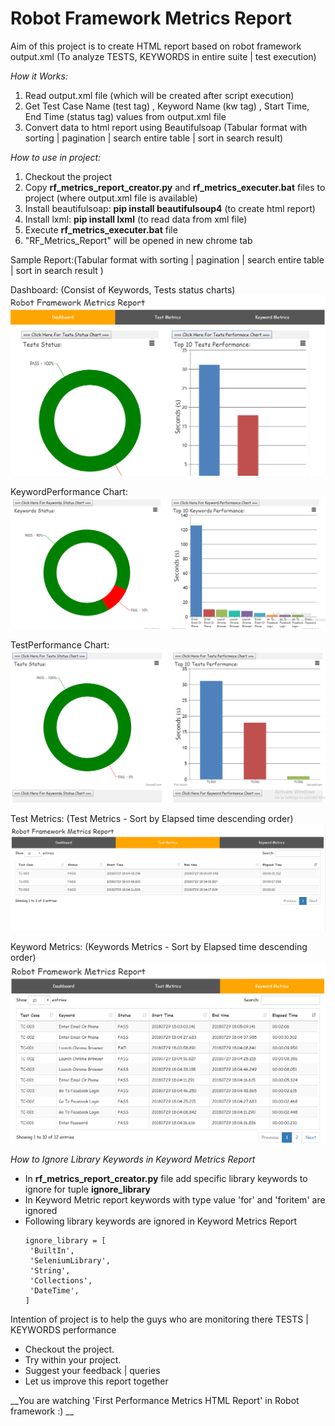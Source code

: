 # Robot Framework Metrics Report

Aim of this project is to create HTML report based on robot framework output.xml (To analyze TESTS, KEYWORDS in entire suite | test execution)

*How it Works:*

1. Read output.xml file (which will be created after script execution)
2. Get Test Case Name (test tag) , Keyword Name (kw tag) , Start Time, End Time (status tag) values from output.xml file
3. Convert data to html report using Beautifulsoap (Tabular format with sorting | pagination | search entire table | sort in search result)

*How to use in project:*

1. Checkout the project
2. Copy __rf_metrics_report_creator.py__ and __rf_metrics_executer.bat__ files to project (where output.xml file is available)
3. Install beautifulsoap: __pip install beautifulsoup4__  (to create html report)
4. Install lxml: __pip install lxml__ (to read data from xml file)
5. Execute __rf_metrics_executer.bat__ file
6. "RF_Metrics_Report" will be opened in new chrome tab
 
 Sample Report:(Tabular format with sorting | pagination | search entire table | sort in search result )
 
 Dashboard: (Consist of Keywords, Tests status charts)
 ![Screenshot](Dashboard.PNG)

KeywordPerformance Chart:
 ![Screenshot](KeywordPerformance.PNG)

TestPerformance Chart:
 ![Screenshot](TestPerformance.PNG)

 Test Metrics:  (Test Metrics - Sort by Elapsed time descending order)
 ![Screenshot](TestMetrics.PNG)

 Keyword Metrics: (Keywords Metrics - Sort by Elapsed time descending order)
 ![Screenshot](Keyword_metrics.PNG)


*How to Ignore Library Keywords in Keyword Metrics Report*
 - In __rf_metrics_report_creator.py__ file add specific library keywords to ignore for tuple __ignore_library__
 - In Keyword Metric report keywords with type value 'for' and 'foritem' are ignored
 - Following library keywords are ignored in Keyword Metrics Report
    ```
    ignore_library = [
     'BuiltIn',
     'SeleniumLibrary',
     'String',
     'Collections',
     'DateTime',
    ] 
    ```

Intention of project is to help the guys who are monitoring there TESTS | KEYWORDS performance

 - Checkout the project.
 - Try within your project.
 - Suggest your feedback | queries
 - Let us improve this report together

 __You are watching 'First Performance Metrics HTML Report' in Robot framework :) __